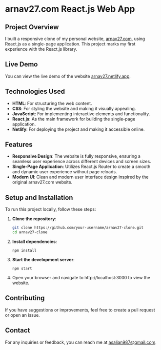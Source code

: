 # arnav27.com React.js Web App

## Project Overview

I built a responsive clone of my personal website, [arnav27.com](https://arnav27.netlify.app/), using React.js as a single-page application. This project marks my first experience with the React.js library.

## Live Demo

You can view the live demo of the website [arnav27.netlify.app](https://arnav27.netlify.app/).

## Technologies Used

- **HTML**: For structuring the web content.
- **CSS**: For styling the website and making it visually appealing.
- **JavaScript**: For implementing interactive elements and functionality.
- **React.js**: As the main framework for building the single-page application. 
- **Netlify**: For deploying the project and making it accessible online.

## Features

- **Responsive Design**: The website is fully responsive, ensuring a seamless user experience across different devices and screen sizes.
- **Single-Page Application**: Utilizes React.js Router to create a smooth and dynamic user experience without page reloads.
- **Modern UI**: Clean and modern user interface design inspired by the original arnav27.com website.


## Setup and Installation

To run this project locally, follow these steps:

1. **Clone the repository**:

   ```bash
   git clone https://github.com/your-username/arnav27-clone.git
   cd arnav27-clone

2. **Install dependencies**:

    `npm install`

3. **Start the development server**:

    `npm start`

4. Open your browser and navigate to http://localhost:3000 to view the website.

## Contributing
If you have suggestions or improvements, feel free to create a pull request or open an issue.

## Contact
For any inquiries or feedback, you can reach me at [asalian987@gmail.com](mailto:asalian987@gmail.com).

